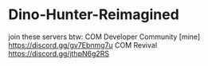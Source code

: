 # Dino-Hunter-Reimagined
join these servers btw:
COM Developer Community [mine]
https://discord.gg/gv7Ebnmg7u
COM Revival
https://discord.gg/jthpN6g2RS
